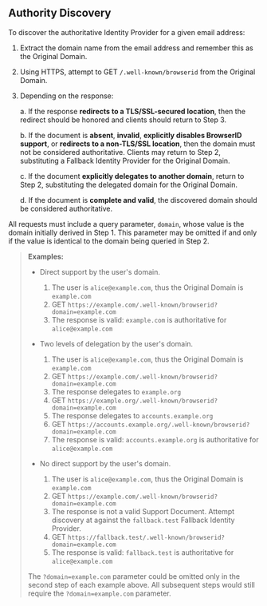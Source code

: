 ## Authority Discovery

To discover the authoritative Identity Provider for a given email address:

1. Extract the domain name from the email address and remember this as the Original Domain.

2. Using HTTPS, attempt to GET `/.well-known/browserid` from the Original Domain.

3. Depending on the response:

    a. If the response __redirects to a TLS/SSL-secured location__, then the redirect should be honored and clients should return to Step 3.

    b. If the document is __absent__, __invalid__, __explicitly disables BrowserID support__, or __redirects to a non-TLS/SSL location__, then the domain must not be considered authoritative. Clients may return to Step 2, substituting a Fallback Identity Provider for the Original Domain.

    c. If the document __explicitly delegates to another domain__, return to Step 2, substituting the delegated domain for the Original Domain.

    d. If the document is __complete and valid__, the discovered domain should be considered authoritative.

All requests must include a query parameter, `domain`, whose value is the domain initially derived in Step 1. This parameter may be omitted if and only if the value is identical to the domain being queried in Step 2.

> __Examples:__
>
> - Direct support by the user's domain.
>
>     1. The user is `alice@example.com`, thus the Original Domain is `example.com`
>     2. GET `https://example.com/.well-known/browserid?domain=example.com`
>     3. The response is valid: `example.com` is authoritative for `alice@example.com`
>
> - Two levels of delegation by the user's domain.
>
>     1. The user is `alice@example.com`, thus the Original Domain is `example.com`
>     2. GET `https://example.com/.well-known/browserid?domain=example.com`
>     3. The response delegates to `example.org`
>     4. GET `https://example.org/.well-known/browserid?domain=example.com`
>     5. The response delegates to `accounts.example.org`
>     6. GET `https://accounts.example.org/.well-known/browserid?domain=example.com`
>     7. The response is valid: `accounts.example.org` is authoritative for `alice@example.com`
>
> - No direct support by the user's domain.
>
>     1. The user is `alice@example.com`, thus the Original Domain is `example.com`
>     2. GET `https://example.com/.well-known/browserid?domain=example.com`
>     3. The response is not a valid Support Document. Attempt discovery at against the `fallback.test` Fallback Identity Provider.
>     4. GET `https://fallback.test/.well-known/browserid?domain=example.com` 
>     5. The response is valid: `fallback.test` is authoritative for `alice@example.com`
>
> The `?domain=example.com` parameter could be omitted only in the second step of each example above. All subsequent steps would still require the `?domain=example.com` parameter.

